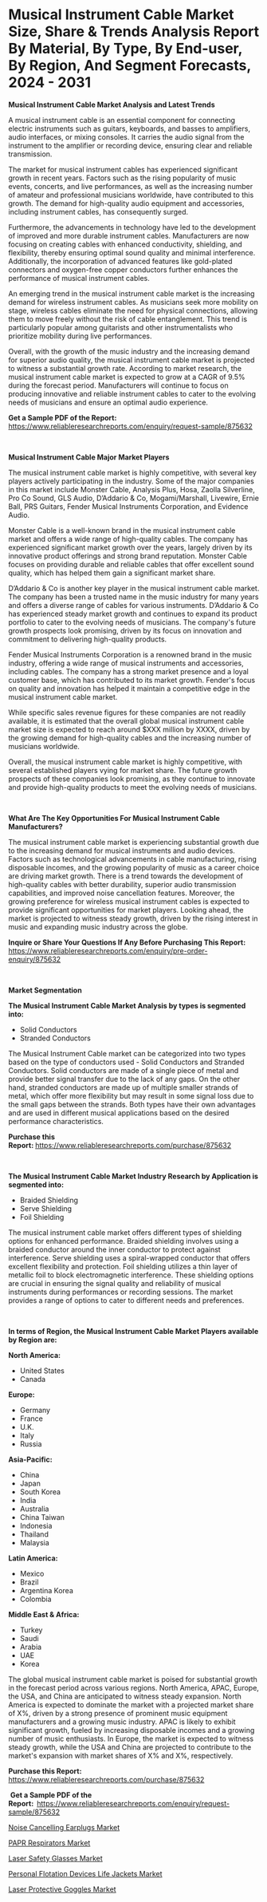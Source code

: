 <p><h1>Musical Instrument Cable Market Size, Share & Trends Analysis Report By Material, By Type, By End-user, By Region, And Segment Forecasts, 2024 - 2031</h1></p><p><strong>Musical Instrument Cable Market Analysis and Latest Trends</strong></p>
<p><p>A musical instrument cable is an essential component for connecting electric instruments such as guitars, keyboards, and basses to amplifiers, audio interfaces, or mixing consoles. It carries the audio signal from the instrument to the amplifier or recording device, ensuring clear and reliable transmission.</p><p>The market for musical instrument cables has experienced significant growth in recent years. Factors such as the rising popularity of music events, concerts, and live performances, as well as the increasing number of amateur and professional musicians worldwide, have contributed to this growth. The demand for high-quality audio equipment and accessories, including instrument cables, has consequently surged.</p><p>Furthermore, the advancements in technology have led to the development of improved and more durable instrument cables. Manufacturers are now focusing on creating cables with enhanced conductivity, shielding, and flexibility, thereby ensuring optimal sound quality and minimal interference. Additionally, the incorporation of advanced features like gold-plated connectors and oxygen-free copper conductors further enhances the performance of musical instrument cables.</p><p>An emerging trend in the musical instrument cable market is the increasing demand for wireless instrument cables. As musicians seek more mobility on stage, wireless cables eliminate the need for physical connections, allowing them to move freely without the risk of cable entanglement. This trend is particularly popular among guitarists and other instrumentalists who prioritize mobility during live performances.</p><p>Overall, with the growth of the music industry and the increasing demand for superior audio quality, the musical instrument cable market is projected to witness a substantial growth rate. According to market research, the musical instrument cable market is expected to grow at a CAGR of 9.5% during the forecast period. Manufacturers will continue to focus on producing innovative and reliable instrument cables to cater to the evolving needs of musicians and ensure an optimal audio experience.</p></p>
<p><strong>Get a Sample PDF of the Report:&nbsp;</strong> <a href="https://www.reliableresearchreports.com/enquiry/request-sample/875632">https://www.reliableresearchreports.com/enquiry/request-sample/875632</a></p>
<p>&nbsp;</p>
<p><strong>Musical Instrument Cable Major Market Players</strong></p>
<p><p>The musical instrument cable market is highly competitive, with several key players actively participating in the industry. Some of the major companies in this market include Monster Cable, Analysis Plus, Hosa, Zaolla Silverline, Pro Co Sound, GLS Audio, D’Addario & Co, Mogami/Marshall, Livewire, Ernie Ball, PRS Guitars, Fender Musical Instruments Corporation, and Evidence Audio.</p><p>Monster Cable is a well-known brand in the musical instrument cable market and offers a wide range of high-quality cables. The company has experienced significant market growth over the years, largely driven by its innovative product offerings and strong brand reputation. Monster Cable focuses on providing durable and reliable cables that offer excellent sound quality, which has helped them gain a significant market share.</p><p>D’Addario & Co is another key player in the musical instrument cable market. The company has been a trusted name in the music industry for many years and offers a diverse range of cables for various instruments. D’Addario & Co has experienced steady market growth and continues to expand its product portfolio to cater to the evolving needs of musicians. The company's future growth prospects look promising, driven by its focus on innovation and commitment to delivering high-quality products.</p><p>Fender Musical Instruments Corporation is a renowned brand in the music industry, offering a wide range of musical instruments and accessories, including cables. The company has a strong market presence and a loyal customer base, which has contributed to its market growth. Fender's focus on quality and innovation has helped it maintain a competitive edge in the musical instrument cable market.</p><p>While specific sales revenue figures for these companies are not readily available, it is estimated that the overall global musical instrument cable market size is expected to reach around $XXX million by XXXX, driven by the growing demand for high-quality cables and the increasing number of musicians worldwide.</p><p>Overall, the musical instrument cable market is highly competitive, with several established players vying for market share. The future growth prospects of these companies look promising, as they continue to innovate and provide high-quality products to meet the evolving needs of musicians.</p></p>
<p>&nbsp;</p>
<p><strong>What Are The Key Opportunities For Musical Instrument Cable Manufacturers?</strong></p>
<p><p>The musical instrument cable market is experiencing substantial growth due to the increasing demand for musical instruments and audio devices. Factors such as technological advancements in cable manufacturing, rising disposable incomes, and the growing popularity of music as a career choice are driving market growth. There is a trend towards the development of high-quality cables with better durability, superior audio transmission capabilities, and improved noise cancellation features. Moreover, the growing preference for wireless musical instrument cables is expected to provide significant opportunities for market players. Looking ahead, the market is projected to witness steady growth, driven by the rising interest in music and expanding music industry across the globe.</p></p>
<p><strong>Inquire or Share Your Questions If Any Before Purchasing This Report:</strong> <a href="https://www.reliableresearchreports.com/enquiry/pre-order-enquiry/875632">https://www.reliableresearchreports.com/enquiry/pre-order-enquiry/875632</a></p>
<p>&nbsp;</p>
<p><strong>Market Segmentation</strong></p>
<p><strong>The Musical Instrument Cable Market Analysis by types is segmented into:</strong></p>
<p><ul><li>Solid Conductors</li><li>Stranded Conductors</li></ul></p>
<p><p>The Musical Instrument Cable market can be categorized into two types based on the type of conductors used - Solid Conductors and Stranded Conductors. Solid conductors are made of a single piece of metal and provide better signal transfer due to the lack of any gaps. On the other hand, stranded conductors are made up of multiple smaller strands of metal, which offer more flexibility but may result in some signal loss due to the small gaps between the strands. Both types have their own advantages and are used in different musical applications based on the desired performance characteristics.</p></p>
<p><strong>Purchase this Report:&nbsp;</strong><a href="https://www.reliableresearchreports.com/purchase/875632">https://www.reliableresearchreports.com/purchase/875632</a></p>
<p>&nbsp;</p>
<p><strong>The Musical Instrument Cable Market Industry Research by Application is segmented into:</strong></p>
<p><ul><li>Braided Shielding</li><li>Serve Shielding</li><li>Foil Shielding</li></ul></p>
<p><p>The musical instrument cable market offers different types of shielding options for enhanced performance. Braided shielding involves using a braided conductor around the inner conductor to protect against interference. Serve shielding uses a spiral-wrapped conductor that offers excellent flexibility and protection. Foil shielding utilizes a thin layer of metallic foil to block electromagnetic interference. These shielding options are crucial in ensuring the signal quality and reliability of musical instruments during performances or recording sessions. The market provides a range of options to cater to different needs and preferences.</p></p>
<p>&nbsp;</p>
<p><strong>In terms of Region, the Musical Instrument Cable Market Players available by Region are:</strong></p>
<p>
    <p> <strong> North America: </strong>
        <ul>
            <li>United States</li>
            <li>Canada</li>
        </ul>
        </p> 
    <p> <strong> Europe: </strong>
        <ul>
            <li>Germany</li>
            <li>France</li>
            <li>U.K.</li>
            <li>Italy</li>
            <li>Russia</li>
        </ul>
        </p> 
    <p> <strong> Asia-Pacific: </strong>
        <ul>
            <li>China</li>
            <li>Japan</li>
            <li>South Korea</li>
            <li>India</li>
            <li>Australia</li>
            <li>China Taiwan</li>
            <li>Indonesia</li>
            <li>Thailand</li>
            <li>Malaysia</li>
        </ul>
        </p> 
    <p> <strong> Latin America: </strong>
        <ul>
            <li>Mexico</li>
            <li>Brazil</li>
            <li>Argentina Korea</li>
            <li>Colombia</li>
        </ul>
        </p> 
    <p> <strong> Middle East & Africa: </strong>
        <ul>
            <li>Turkey</li>
            <li>Saudi</li>
            <li>Arabia</li>
            <li>UAE</li>
            <li>Korea</li>
        </ul>
    </p>
    </p>
<p><p>The global musical instrument cable market is poised for substantial growth in the forecast period across various regions. North America, APAC, Europe, the USA, and China are anticipated to witness steady expansion. North America is expected to dominate the market with a projected market share of X%, driven by a strong presence of prominent music equipment manufacturers and a growing music industry. APAC is likely to exhibit significant growth, fueled by increasing disposable incomes and a growing number of music enthusiasts. In Europe, the market is expected to witness steady growth, while the USA and China are projected to contribute to the market's expansion with market shares of X% and X%, respectively.</p></p>
<p><strong>Purchase this Report: </strong><a href="https://www.reliableresearchreports.com/purchase/875632">https://www.reliableresearchreports.com/purchase/875632</a></p>
<p>&nbsp;<strong>Get a Sample PDF of the Report:&nbsp;&nbsp;</strong><a href="https://www.reliableresearchreports.com/enquiry/request-sample/875632">https://www.reliableresearchreports.com/enquiry/request-sample/875632</a></p>
<p><strong></strong></p>
<p><p><a href="https://medium.com/p/8d5a9bcebfc4/edit">Noise Cancelling Earplugs Market</a></p><p><a href="https://medium.com/p/f02af638e842/edit">PAPR Respirators Market</a></p><p><a href="https://medium.com/p/8888cc607c5a/edit">Laser Safety Glasses Market</a></p><p><a href="https://medium.com/p/e89a98c7f9ef/edit">Personal Flotation Devices Life Jackets Market</a></p><p><a href="https://medium.com/p/85a8c0f8359c/edit">Laser Protective Goggles Market</a></p></p>